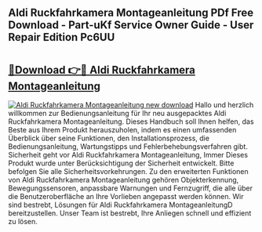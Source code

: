 ## Aldi Ruckfahrkamera Montageanleitung PDf Free Download - Part-uKf Service Owner Guide - User Repair Edition Pc6UU

# <h2><a href="http://df6pc9.blite.top/?on=Aldi+Ruckfahrkamera+Montageanleitung">🔗Download 👉🔴 Aldi Ruckfahrkamera Montageanleitung</a></h2>

[![Aldi Ruckfahrkamera Montageanleitung new download](https://i.imgur.com/lujVjoI.png)](http://df6pc9.blite.top/?on=Aldi+Ruckfahrkamera+Montageanleitung)
Hallo und herzlich willkommen zur Bedienungsanleitung für Ihr neu ausgepacktes Aldi Ruckfahrkamera Montageanleitung. Dieses Handbuch soll Ihnen helfen, das Beste aus Ihrem Produkt herauszuholen, indem es einen umfassenden Überblick über seine Funktionen, den Installationsprozess, die Bedienungsanleitung, Wartungstipps und Fehlerbehebungsverfahren gibt. Sicherheit geht vor Aldi Ruckfahrkamera Montageanleitung, Immer Dieses Produkt wurde unter Berücksichtigung der Sicherheit entwickelt. Bitte befolgen Sie alle Sicherheitsvorkehrungen. Zu den erweiterten Funktionen von Aldi Ruckfahrkamera Montageanleitung gehören Objekterkennung, Bewegungssensoren, anpassbare Warnungen und Fernzugriff, die alle über die Benutzeroberfläche an Ihre Vorlieben angepasst werden können. Wir sind bestrebt, Lösungen für Aldi Ruckfahrkamera MontageanleitungD bereitzustellen. Unser Team ist bestrebt, Ihre Anliegen schnell und effizient zu lösen.
